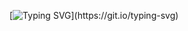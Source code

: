 [![Typing SVG](https://readme-typing-svg.herokuapp.com?size=18&width=480&lines=Hi+%F0%9F%91%8B+my+name+is+Rodrigo;I'm+looking+to+take+my+code+to+the+next+level.)](https://git.io/typing-svg)
